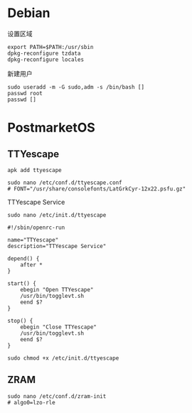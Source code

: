 # Debian

设置区域
```
export PATH=$PATH:/usr/sbin
dpkg-reconfigure tzdata
dpkg-reconfigure locales
```

新建用户
```
sudo useradd -m -G sudo,adm -s /bin/bash []
passwd root
passwd []
```

# PostmarketOS

## TTYescape
```
apk add ttyescape
```
```
sudo nano /etc/conf.d/ttyescape.conf
# FONT="/usr/share/consolefonts/LatGrkCyr-12x22.psfu.gz"
```
TTYescape Service
```
sudo nano /etc/init.d/ttyescape
```
```
#!/sbin/openrc-run

name="TTYescape"
description="TTYescape Service"

depend() {
    after *
}

start() {
    ebegin "Open TTYescape"
    /usr/bin/togglevt.sh
    eend $?
}

stop() {
    ebegin "Close TTYescape"
    /usr/bin/togglevt.sh
    eend $?
}
```
```
sudo chmod +x /etc/init.d/ttyescape
```

## ZRAM
```
sudo nano /etc/conf.d/zram-init
# algo0=lzo-rle
```
